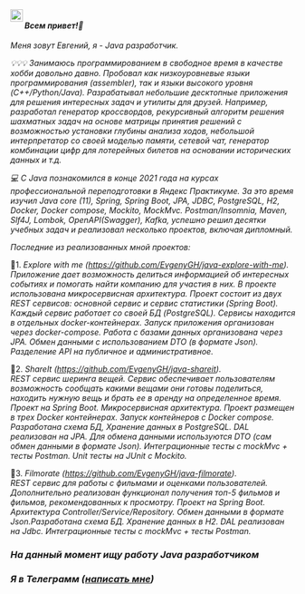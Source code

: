 <a href="https://t.me/SurkovEV">
<img align="left" alt="Telegram" width="22px" src="https://cdn-icons-png.flaticon.com/512/4401/4401433.png"/>
</a>

#### _Всем привет!👋_
_Меня зовут Евгений, я - Java разработчик._     

_💡💡💡 Занимаюсь программированием в свободное время в качестве хобби довольно давно. Пробовал 
как низкоуровневые языки программирования (assembler), так и языки высокого уровня (C++/Python/Java). 
Разрабатывал небольшие десктопные приложения для решения интересных задач и утилиты для друзей. 
Например, разработал генератор кроссвордов, рекурсивный алгоритм решения шахматных задач на основе матрицы 
принятия решений с возможностью установки глубины анализа ходов, небольшой интерпретатор со своей 
моделью памяти, сетевой чат, генератор комбинации цифр для лотерейных билетов на основании исторических 
данных и т.д._  

_💻 С Java познакомился в конце 2021 года на курсах профессиональной переподготовки в Яндекс Практикуме. 
За это время изучил Java core (11), Spring, Spring Boot, JPA, JDBC, PostgreSQL, H2, Docker, Docker compose, 
Mockito, MockMvc. Postman/Insomnia, Maven, Slf4J, Lombok, OpenAPI(Swagger), Kafka, успешно решил десятки 
учебных задач и реализовал несколько проектов, включая дипломный._

_Последние из реализованных мной проектов:_  

📢1. _Explore with me (https://github.com/EvgenyGH/java-explore-with-me)._  
_Приложение дает возможность делиться информацией об интересных событиях и помогать найти 
компанию для участия в них. В проекте использована микросервисная архитектура. Проект состоит из 
двух REST сервисов: основной сервис и сервис статистики (Spring Boot). Каждый сервис работает со своей БД 
(PostgreSQL). Сервисы находится в отдельных docker-контейнерах. Запуск приложения организован через 
docker-compose. Работа с базами данных организована через JPA. Обмен данными с использованием 
DTO (в формате Json). Разделение API на публичное и административное._   

📢2. _ShareIt (https://github.com/EvgenyGH/java-shareit)._   
_REST сервис шеринга вещей. Сервис обеспечивает пользователям возможность сообщать какими вещами 
они готовы поделиться, находить нужную вещь и брать ее в аренду на определенное время. Проект на Spring Boot. 
Микросервисная архитектура. Проект размещен в трех Docker контейнерах. Запуск контейнеров c Docker compose. 
Разработана схема БД, Хранение данных в PostgreSQL. DAL реализован на JPA. 
Для обмена данными используются DTO (сам обмен данными в формате Json). Интеграционные тесты c mockMvc + 
тесты Postman. Unit тесты на JUnit c Mockito._   

📢3. _Filmorate (https://github.com/EvgenyGH/java-filmorate)._  
_REST сервис для работы с фильмами и оценками пользователей. 
Дополнительно реализован функционал получения топ-5 фильмов и фильмов, рекомендованных к просмотру. 
Проект на Spring Boot. Архитектура Controller/Service/Repository. Обмен данными в формате Json.Разработана 
схема БД. Хранение данных в H2. DAL реализован на Jdbc. Интеграционные тесты c mockMvc + тесты Postman._
  
### _На данный момент ищу работу Java разработчиком_
### _Я в Телеграмм ([написать мне](https://t.me/SurkovEV))_
